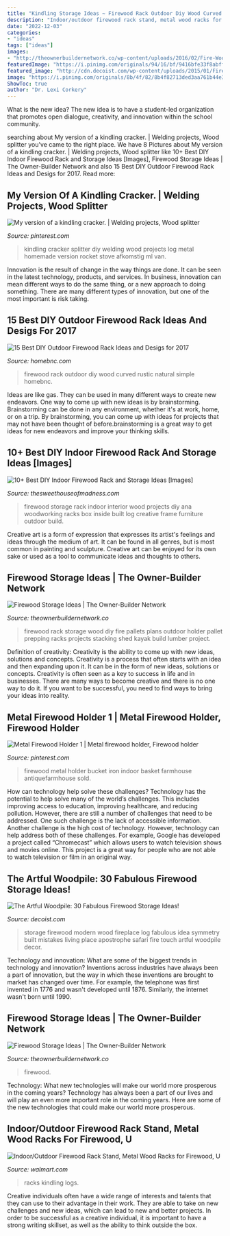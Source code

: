 ```yaml
---
title: "Kindling Storage Ideas ~ Firewood Rack Outdoor Diy Wood Curved Rustic Natural Simple Homebnc"
description: "Indoor/outdoor firewood rack stand, metal wood racks for firewood, u"
date: "2022-12-03"
categories:
- "ideas"
tags: ["ideas"]
images:
- "http://theownerbuildernetwork.co/wp-content/uploads/2016/02/Fire-Wood-Storage-Ideas-11.jpg"
featuredImage: "https://i.pinimg.com/originals/94/16/bf/9416bfe33f8abffd75023494bdb2ca72.jpg"
featured_image: "http://cdn.decoist.com/wp-content/uploads/2015/01/Firewood-storage-idea-with-a-touch-of-symmetry.jpg"
image: "https://i.pinimg.com/originals/8b/4f/82/8b4f82713ded3aa761b44e311ed5dd80.jpg"
ShowToc: true
author: "Dr. Lexi Corkery"
---
```



What is the new idea?
The new idea is to have a student-led organization that promotes open dialogue, creativity, and innovation within the school community.

	

		
searching about My version of a kindling cracker. | Welding projects, Wood splitter you've came to the right place. We have 8 Pictures about My version of a kindling cracker. | Welding projects, Wood splitter like 10+ Best DIY Indoor Firewood Rack and Storage Ideas [Images], Firewood Storage Ideas | The Owner-Builder Network and also 15 Best DIY Outdoor Firewood Rack Ideas and Desigs for 2017. Read more:
		
    
## My Version Of A Kindling Cracker. | Welding Projects, Wood Splitter

<img loading=lazy src="https://i.pinimg.com/originals/8b/4f/82/8b4f82713ded3aa761b44e311ed5dd80.jpg" onerror="this.onerror=null;this.src='https://tse4.mm.bing.net/th?id=OIP.CCSccz5m1czCdcXdks4ZugHaJ4&amp;pid=15.1';" alt="My version of a kindling cracker. | Welding projects, Wood splitter">

_Source: pinterest.com_

>kindling cracker splitter diy welding wood projects log metal homemade version rocket stove afkomstig ml van. 

	

Innovation is the result of change in the way things are done. It can be seen in the latest technology, products, and services. In business, innovation can mean different ways to do the same thing, or a new approach to doing something. There are many different types of innovation, but one of the most important is risk taking.

    
## 15 Best DIY Outdoor Firewood Rack Ideas And Desigs For 2017

<img loading=lazy src="https://cdn.homebnc.com/homeimg/2017/06/05-diy-outdoor-firewood-rack-ideas-homebnc.jpg" onerror="this.onerror=null;this.src='https://tse3.mm.bing.net/th?id=OIP.iCPLamVUblZW6XOz5Jfl5wHaJ4&amp;pid=15.1';" alt="15 Best DIY Outdoor Firewood Rack Ideas and Desigs for 2017">

_Source: homebnc.com_

>firewood rack outdoor diy wood curved rustic natural simple homebnc. 

	

Ideas are like gas. They can be used in many different ways to create new endeavors. One way to come up with new ideas is by brainstorming. Brainstorming can be done in any environment, whether it's at work, home, or on a trip. By brainstorming, you can come up with ideas for projects that may not have been thought of before.brainstorming is a great way to get ideas for new endeavors and improve your thinking skills.

    
## 10+ Best DIY Indoor Firewood Rack And Storage Ideas [Images]

<img loading=lazy src="http://thesweethouseofmadness.com/wp-content/uploads/2019/04/decorating-on-a-budget-instagram-firewood-bins-for-storage-indoor-inside-box-best-ideas.jpg" onerror="this.onerror=null;this.src='https://tse3.mm.bing.net/th?id=OIP.vrj-8FZ5gQef6WwMFqXz9QHaJ3&amp;pid=15.1';" alt="10+ Best DIY Indoor Firewood Rack and Storage Ideas [Images]">

_Source: thesweethouseofmadness.com_

>firewood storage rack indoor interior wood projects diy ana woodworking racks box inside built log creative frame furniture outdoor build. 

	

Creative art is a form of expression that expresses its artist's feelings and ideas through the medium of art. It can be found in all genres, but is most common in painting and sculpture. Creative art can be enjoyed for its own sake or used as a tool to communicate ideas and thoughts to others.

    
## Firewood Storage Ideas | The Owner-Builder Network

<img loading=lazy src="http://theownerbuildernetwork.co/wp-content/uploads/2016/02/Fire-Wood-Storage-Ideas-11.jpg" onerror="this.onerror=null;this.src='https://tse3.mm.bing.net/th?id=OIP.fRo-0DndIvLbjQJ0fOGxjwHaFG&amp;pid=15.1';" alt="Firewood Storage Ideas | The Owner-Builder Network">

_Source: theownerbuildernetwork.co_

>firewood rack storage wood diy fire pallets plans outdoor holder pallet prepping racks projects stacking shed kayak build lumber project. 

	

Definition of creativity: Creativity is the ability to come up with new ideas, solutions and concepts.
Creativity is a process that often starts with an idea and then expanding upon it. It can be in the form of new ideas, solutions or concepts. Creativity is often seen as a key to success in life and in businesses. There are many ways to become creative and there is no one way to do it. If you want to be successful, you need to find ways to bring your ideas into reality.

    
## Metal Firewood Holder 1 | Metal Firewood Holder, Firewood Holder

<img loading=lazy src="https://i.pinimg.com/originals/94/16/bf/9416bfe33f8abffd75023494bdb2ca72.jpg" onerror="this.onerror=null;this.src='https://tse2.mm.bing.net/th?id=OIP.jet0F8IbTNzwCEUBGmLvbgHaHa&amp;pid=15.1';" alt="Metal Firewood Holder 1 | Metal firewood holder, Firewood holder">

_Source: pinterest.com_

>firewood metal holder bucket iron indoor basket farmhouse antiquefarmhouse sold. 

	

How can technology help solve these challenges?
Technology has the potential to help solve many of the world’s challenges. This includes improving access to education, improving healthcare, and reducing pollution. However, there are still a number of challenges that need to be addressed. One such challenge is the lack of accessible information. Another challenge is the high cost of technology. However, technology can help address both of these challenges. For example, Google has developed a project called “Chromecast” which allows users to watch television shows and movies online. This project is a great way for people who are not able to watch television or film in an original way.

    
## The Artful Woodpile: 30 Fabulous Firewood Storage Ideas!

<img loading=lazy src="http://cdn.decoist.com/wp-content/uploads/2015/01/Firewood-storage-idea-with-a-touch-of-symmetry.jpg" onerror="this.onerror=null;this.src='https://tse3.mm.bing.net/th?id=OIP.ftCJmFev3hku0eRy88IlPgHaE6&amp;pid=15.1';" alt="The Artful Woodpile: 30 Fabulous Firewood Storage Ideas!">

_Source: decoist.com_

>storage firewood modern wood fireplace log fabulous idea symmetry built mistakes living place apostrophe safari fire touch artful woodpile decor. 

	

Technology and innovation: What are some of the biggest trends in technology and innovation?
Inventions across industries have always been a part of innovation, but the way in which these inventions are brought to market has changed over time. For example, the telephone was first invented in 1776 and wasn't developed until 1876. Similarly, the internet wasn't born until 1990.

    
## Firewood Storage Ideas | The Owner-Builder Network

<img loading=lazy src="https://theownerbuildernetwork.co/wp-content/uploads/2016/02/Fire-Wood-Storage-Ideas-28.jpg" onerror="this.onerror=null;this.src='https://tse3.mm.bing.net/th?id=OIP.XtH7Yn5UuRCUWPTm1XT8-gHaKz&amp;pid=15.1';" alt="Firewood Storage Ideas | The Owner-Builder Network">

_Source: theownerbuildernetwork.co_

>firewood. 

	

Technology: What new technologies will make our world more prosperous in the coming years?
Technology has always been a part of our lives and will play an even more important role in the coming years. Here are some of the new technologies that could make our world more prosperous.

    
## Indoor/Outdoor Firewood Rack Stand, Metal Wood Racks For Firewood, U

<img loading=lazy src="https://i5.walmartimages.com/asr/aac01ff7-409c-4149-83ed-8968e363a1a0.b7746602cd2a0d46f09bd17b4e36ca15.jpeg?odnWidth=1000&amp;odnHeight=1000&amp;odnBg=ffffff" onerror="this.onerror=null;this.src='https://tse1.mm.bing.net/th?id=OIP.IkiiKSwV3qIRBpLGOQ01LwHaHa&amp;pid=15.1';" alt="Indoor/Outdoor Firewood Rack Stand, Metal Wood Racks for Firewood, U">

_Source: walmart.com_

>racks kindling logs. 

	

Creative individuals often have a wide range of interests and talents that they can use to their advantage in their work. They are able to take on new challenges and new ideas, which can lead to new and better projects. In order to be successful as a creative individual, it is important to have a strong writing skillset, as well as the ability to think outside the box.

